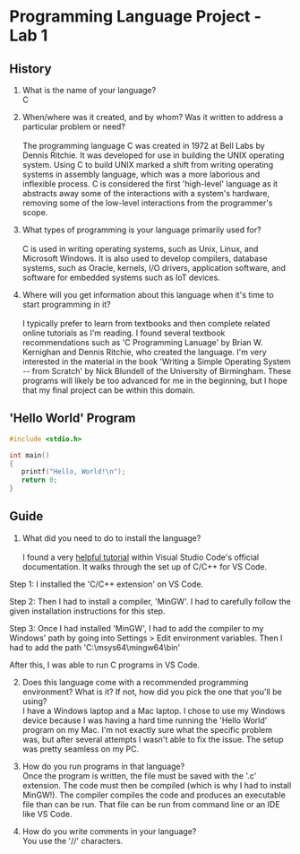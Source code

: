 # Programming Language Project - Lab 1

## History

1) What is the name of your language?
<br>C

2) When/where was it created, and by whom? Was it written to address a particular problem or need? 
<br><br>The programming language C was created in 1972 at Bell Labs by Dennis Ritchie. It was developed for use in building the UNIX operating system. Using C to build UNIX marked a shift from writing operating systems in assembly language, which was a more laborious and inflexible process. C is considered the first 'high-level' language as it abstracts away some of the interactions with a system's hardware, removing some of the low-level interactions from the programmer's scope. 

3) What types of programming is your language primarily used for? 
<br><br>C is used in writing operating systems, such as Unix, Linux, and Microsoft Windows. It is also used to develop compilers, database systems, such as Oracle, kernels, I/O drivers, application software, and software for embedded systems such as IoT devices.  

4) Where will you get information about this language when it's time to start programming in it? 
<br><br>I typically prefer to learn from textbooks and then complete related online tutorials as I'm reading. I found several textbook recommendations such as 'C Programming Lanuage' by Brian W. Kernighan and Dennis Ritchie, who created the language. I'm very interested in the material in the book 'Writing a Simple Operating System -- from Scratch' by Nick Blundell of the University of Birmingham. These programs will likely be too advanced for me in the beginning, but I hope that my final project can be within this domain.

## 'Hello World' Program
 ```c
 #include <stdio.h>

int main()
{
    printf("Hello, World!\n");
    return 0;
}
```

## Guide

1) What did you need to do to install the language? 
<br><br> I found a very [helpful tutorial](https://code.visualstudio.com/docs/languages/cpp) within Visual Studio Code's official documentation. It walks through the set up of C/C++ for VS Code. 

Step 1: I installed the 'C/C++ extension' on VS Code.

Step 2: Then I had to install a compiler, 'MinGW'. I had to carefully follow the given installation instructions for this step.

Step 3: Once I had installed 'MinGW', I had to add the compiler to my Windows' path by going into Settings > Edit environment variables. Then I had to add the path 'C:\msys64\mingw64\bin'

After this, I was able to run C programs in VS Code.

2) Does this language come with a recommended programming environment? What is it? If not, how did you pick the one that you'll be using? 
<br>I have a Windows laptop and a Mac laptop. I chose to use my Windows device because I was having a hard time running the 'Hello World' program on my Mac. I'm not exactly sure what the specific problem was, but after several attempts I wasn't able to fix the issue. The setup was pretty seamless on my PC.

3) How do you run programs in that language? 
<br>Once the program is written, the file must be saved with the '.c' extension. The code must then be compiled (which is why I had to install MinGW!). The compiler compiles the code and produces an executable file than can be run. That file can be run from command line or an IDE like VS Code. 

4) How do you write comments in your language? 
<br>You use the '//' characters. 

